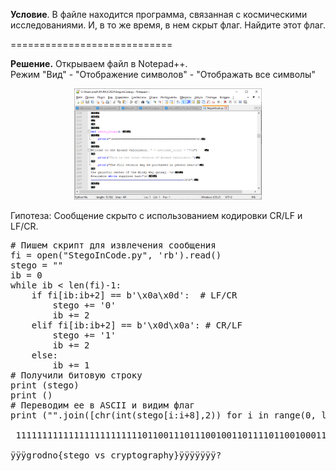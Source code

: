 **Условие**. В файле находится программа, связанная с космическими исследованиями. И, в то же время, в нем скрыт флаг. Найдите этот флаг.

============================

**Решение.** Открываем файл в Notepad++. <br>
Режим "Вид" - "Отображение символов" - "Отображать все символы" 

<p align="center">
 <img width="300px" src="../../img/StegoInCode-01.png" alt="qr"/>
</p>
<!--![Image alt](https://github.com/Kafedralll/Junior.Crypt.2024-CTF/blob/main/img/StegoInCode-01.png)-->

Гипотеза: Сообщение скрыто с использованием кодировки CR/LF и LF/CR.

<pre>
# Пишем скрипт для извлечения сообщения
fi = open("StegoInCode.py", 'rb').read()
stego = ""
ib = 0
while ib < len(fi)-1:
    if fi[ib:ib+2] == b'\x0a\x0d':  # LF/CR
        stego += '0'
        ib += 2
    elif fi[ib:ib+2] == b'\x0d\x0a': # CR/LF
        stego += '1'
        ib += 2
    else:
        ib += 1
# Получили битовую строку        
print (stego)
print ()
# Переводим ее в ASCII и видим флаг
print ("".join([chr(int(stego[i:i+8],2)) for i in range(0, len(stego), 8)]))

 111111111111111111111111011001110111001001101111011001000110111001101111011110110111001101110100011001010110011101101111010111110111011001110011010111110110001101110010011110010111000001110100011011110110011101110010011000010111000001101000011110010111110111111111111111111111111111111111111111111111111111111111111111
 
ÿÿÿgrodno{stego_vs_cryptography}ÿÿÿÿÿÿÿ?
</pre>
